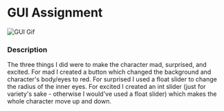 # GUI Assignment
![GUI Gif](/media/guiRecording.gif)

### Description
The three things I did were to make the character mad, surprised, and excited. For mad I created a button which changed the background and character's body/eyes to red. For surprised I used a float slider to change the radius of the inner eyes. For excited I created an int slider (just for variety's sake - otherwise I would've used a float slider) which makes the whole character move up and down. 
